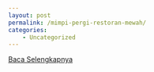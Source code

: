 ```yaml
---
layout: post
permalink: /mimpi-pergi-restoran-mewah/
categories:
    - Uncategorized
---
```


[Baca Selengkapnya](/07)